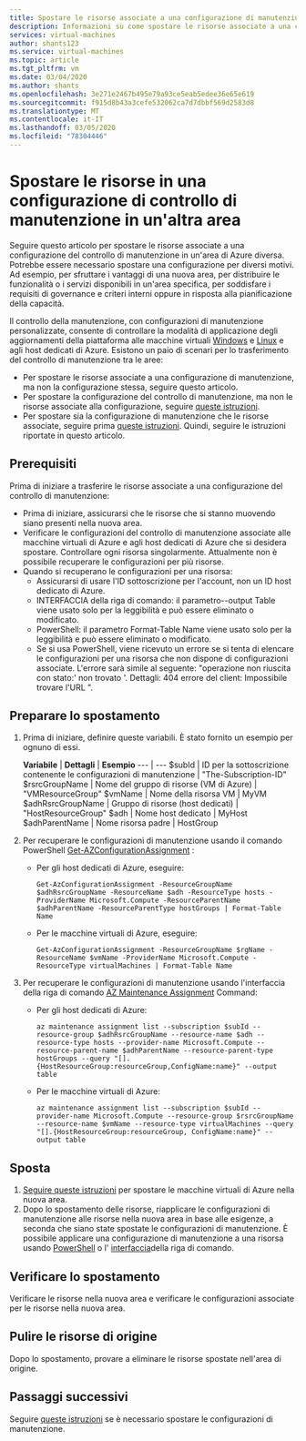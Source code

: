 ```yaml
---
title: Spostare le risorse associate a una configurazione di manutenzione in un'altra area
description: Informazioni su come spostare le risorse associate a una configurazione di manutenzione della macchina virtuale in un'altra area di Azure
services: virtual-machines
author: shants123
ms.service: virtual-machines
ms.topic: article
ms.tgt_pltfrm: vm
ms.date: 03/04/2020
ms.author: shants
ms.openlocfilehash: 3e271e2467b495e79a93ce5eab5edee36e65e619
ms.sourcegitcommit: f915d8b43a3cefe532062ca7d7dbbf569d2583d8
ms.translationtype: MT
ms.contentlocale: it-IT
ms.lasthandoff: 03/05/2020
ms.locfileid: "78304446"
---
```

# <a name="move-resources-in-a-maintenance-control-configuration-to-another-region"></a>Spostare le risorse in una configurazione di controllo di manutenzione in un'altra area

Seguire questo articolo per spostare le risorse associate a una configurazione del controllo di manutenzione in un'area di Azure diversa. Potrebbe essere necessario spostare una configurazione per diversi motivi. Ad esempio, per sfruttare i vantaggi di una nuova area, per distribuire le funzionalità o i servizi disponibili in un'area specifica, per soddisfare i requisiti di governance e criteri interni oppure in risposta alla pianificazione della capacità.

Il controllo della manutenzione, con configurazioni di manutenzione personalizzate, consente di controllare la modalità di applicazione degli aggiornamenti della piattaforma alle macchine virtuali [Windows](https://docs.microsoft.com/azure/virtual-machines/maintenance-control-cli?toc=/azure/virtual-machines/windows/toc.json&bc=/azure/virtual-machines/windows/breadcrumb/toc.json) e [Linux](https://docs.microsoft.com/azure/virtual-machines/maintenance-control-cli?toc=%2Fazure%2Fvirtual-machines%2Flinux%2Ftoc.json&bc=%2Fazure%2Fvirtual-machines%2Flinux%2Fbreadcrumb%2Ftoc.json&view=azure-java-stable) e agli host dedicati di Azure. Esistono un paio di scenari per lo trasferimento del controllo di manutenzione tra le aree:

- Per spostare le risorse associate a una configurazione di manutenzione, ma non la configurazione stessa, seguire questo articolo.
- Per spostare la configurazione del controllo di manutenzione, ma non le risorse associate alla configurazione, seguire [queste istruzioni](move-region-maintenance-configuration.md).
- Per spostare sia la configurazione di manutenzione che le risorse associate, seguire prima [queste istruzioni](move-region-maintenance-configuration.md). Quindi, seguire le istruzioni riportate in questo articolo.

## <a name="prerequisites"></a>Prerequisiti

Prima di iniziare a trasferire le risorse associate a una configurazione del controllo di manutenzione:

- Prima di iniziare, assicurarsi che le risorse che si stanno muovendo siano presenti nella nuova area.
- Verificare le configurazioni del controllo di manutenzione associate alle macchine virtuali di Azure e agli host dedicati di Azure che si desidera spostare. Controllare ogni risorsa singolarmente. Attualmente non è possibile recuperare le configurazioni per più risorse.
- Quando si recuperano le configurazioni per una risorsa:
    - Assicurarsi di usare l'ID sottoscrizione per l'account, non un ID host dedicato di Azure.
    - INTERFACCIA della riga di comando: il parametro--output Table viene usato solo per la leggibilità e può essere eliminato o modificato.
    - PowerShell: il parametro Format-Table Name viene usato solo per la leggibilità e può essere eliminato o modificato.
    - Se si usa PowerShell, viene ricevuto un errore se si tenta di elencare le configurazioni per una risorsa che non dispone di configurazioni associate. L'errore sarà simile al seguente: "operazione non riuscita con stato:' non trovato '. Dettagli: 404 errore del client: Impossibile trovare l'URL ".

    
## <a name="prepare-to-move"></a>Preparare lo spostamento

1. Prima di iniziare, definire queste variabili. È stato fornito un esempio per ognuno di essi.

    **Variabile** | **Dettagli** | **Esempio**
    --- | ---
    $subId | ID per la sottoscrizione contenente le configurazioni di manutenzione | "The-Subscription-ID"
    $rsrcGroupName | Nome del gruppo di risorse (VM di Azure) | "VMResourceGroup"
    $vmName | Nome della risorsa VM |  MyVM
    $adhRsrcGroupName |  Gruppo di risorse (host dedicati) | "HostResourceGroup"
    $adh | Nome host dedicato | MyHost
    $adhParentName | Nome risorsa padre | HostGroup
    
2. Per recuperare le configurazioni di manutenzione usando il comando PowerShell [Get-AZConfigurationAssignment](https://docs.microsoft.com/powershell/module/az.maintenance/Get-AzConfigurationAssignment?view=azps-3.5.0) :

    - Per gli host dedicati di Azure, eseguire:
        ```
        Get-AzConfigurationAssignment -ResourceGroupName $adhRsrcGroupName -ResourceName $adh -ResourceType hosts -ProviderName Microsoft.Compute -ResourceParentName $adhParentName -ResourceParentType hostGroups | Format-Table Name
        ```

    - Per le macchine virtuali di Azure, eseguire:

        ```
        Get-AzConfigurationAssignment -ResourceGroupName $rgName -ResourceName $vmName -ProviderName Microsoft.Compute -ResourceType virtualMachines | Format-Table Name
        ```
3. Per recuperare le configurazioni di manutenzione usando l'interfaccia della riga di comando [AZ Maintenance Assignment](https://docs.microsoft.com/cli/azure/ext/maintenance/maintenance/assignment?view=azure-cli-latest) Command:

    - Per gli host dedicati di Azure:

        ```
        az maintenance assignment list --subscription $subId --resource-group $adhRsrcGroupName --resource-name $adh --resource-type hosts --provider-name Microsoft.Compute --resource-parent-name $adhParentName --resource-parent-type hostGroups --query "[].{HostResourceGroup:resourceGroup,ConfigName:name}" --output table
        ```

    - Per le macchine virtuali di Azure:

        ```
        az maintenance assignment list --subscription $subId --provider-name Microsoft.Compute --resource-group $rsrcGroupName --resource-name $vmName --resource-type virtualMachines --query "[].{HostResourceGroup:resourceGroup, ConfigName:name}" --output table
        ```


## <a name="move"></a>Sposta 

1. [Seguire queste istruzioni](https://docs.microsoft.com/azure/site-recovery/azure-to-azure-tutorial-migrate?toc=/azure/virtual-machines/windows/toc.json&bc=/azure/virtual-machines/windows/breadcrumb/toc.json) per spostare le macchine virtuali di Azure nella nuova area.
2. Dopo lo spostamento delle risorse, riapplicare le configurazioni di manutenzione alle risorse nella nuova area in base alle esigenze, a seconda che siano state spostate le configurazioni di manutenzione. È possibile applicare una configurazione di manutenzione a una risorsa usando [PowerShell](../virtual-machines/maintenance-control-powershell.md) o l' [interfaccia](../virtual-machines/maintenance-control-cli.md)della riga di comando.


## <a name="verify-the-move"></a>Verificare lo spostamento

Verificare le risorse nella nuova area e verificare le configurazioni associate per le risorse nella nuova area. 

## <a name="clean-up-source-resources"></a>Pulire le risorse di origine

Dopo lo spostamento, provare a eliminare le risorse spostate nell'area di origine.


## <a name="next-steps"></a>Passaggi successivi

Seguire [queste istruzioni](move-region-maintenance-configuration.md) se è necessario spostare le configurazioni di manutenzione. 
